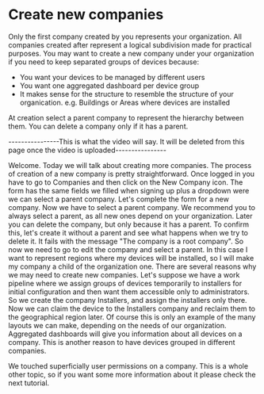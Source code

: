 # Create new companies

Only the first company created by you represents your organization. All companies created after represent a logical subdivision made for practical purposes.
You may want to create a new company under your organization if you need to keep separated groups of devices because:
- You want your devices to be managed by different users
- You want one aggregated dashboard per device group
- It makes sense for the structure to resemble the structure of your organication. e.g. Buildings or Areas where devices are installed

At creation select a parent company to represent the hierarchy between them. You can delete a company only if it has a parent.


----------------This is what the video will say. It will be deleted from this page once the video is uploaded----------------

Welcome. Today we will talk about creating more companies. The process of creation of a new company is pretty straightforward. Once logged in you have to go to Companies and then click on the New Company icon. The form has the same fields we filled when signing up plus a dropdown were we can select a parent company. Let's complete the form for a new company. Now we have to select a parent company. We recommend you to always select a parent, as all new ones depend on your organization. Later you can delete the company, but only because it has a parent. To confirm this, let's create it without a parent and see what happens when we try to delete it. It fails with the message "The company is a root company". So now we need to go to edit the company and select a parent. In this case I want to represent regions where my devices will be installed, so I will make my company a child of the organization one.
There are several reasons why we may need to create new companies. Let's suppose we have a work pipeline where we assign groups of devices temporarily to installers for initial configuration and then want them accessible only to administrators. So we create the company Installers, and assign the installers only there. Now we can claim the device to the Installers company and reclaim them to the geographical region later. Of course this is only an example of the many layouts we can make, depending on the needs of our organization.
Aggregated dashboards will give you information about all devices on a company. This is another reason to have devices grouped in different companies.

We touched superficially user permissions on a company. This is a whole other topic, so if you want some more information about it please check the next tutorial.